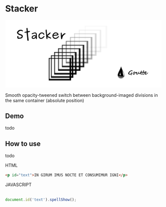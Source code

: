 Stacker
=========

![Logo](http://github.com/Goutte/Stacker/raw/master/Docs/stacker.png)

Smooth opacity-tweened switch between background-imaged divisions in the same container (absolute position)

Demo
----

todo

How to use
----------

todo

HTML

``` html
<p id="text">IN GIRUM IMUS NOCTE ET CONSUMIMUR IGNI</p>
```


JAVASCRIPT

``` javascript

document.id('text').spellShow();

```